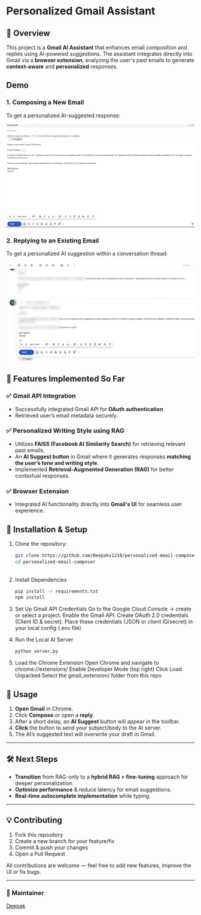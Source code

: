 # Personalized Gmail Assistant

## 📌 Overview
This project is a **Gmail AI Assistant** that enhances email composition and replies using AI-powered suggestions. The assistant integrates directly into Gmail via a **browser extension**, analyzing the user's past emails to generate **context-aware** and **personalized** responses.

## Demo

### 1. Composing a New Email
To get a personalized AI-suggested response:

[![Composing New Mail Demo](https://github.com/Deepakv1210/personalized-email-composer/blob/main/demo/compose.png)](https://github.com/Deepakv1210/personalized-email-composer/blob/main/demo/composing_mail.mp4)

### 2. Replying to an Existing Email
To get a personalized AI suggestion within a conversation thread:

[![Reply Demo](https://github.com/Deepakv1210/personalized-email-composer/blob/main/demo/reply.png)](https://github.com/Deepakv1210/personalized-email-composer/blob/main/demo/reply_mail.mp4)


## 🚀 Features Implemented So Far
### ✅ **Gmail API Integration**
- Successfully integrated Gmail API for **OAuth authentication**.
- Retrieved user’s email metadata securely.

### ✅ **Personalized Writing Style using RAG**
- Utilizes **FAISS (Facebook AI Similarity Search)** for retrieving relevant past emails.
- An **AI Suggest button** in Gmail where it generates responses **matching the user’s tone and writing style**.
- Implemented **Retrieval-Augmented Generation (RAG)** for better contextual responses.

### ✅ **Browser Extension**
- Integrated AI functionality directly into **Gmail's UI** for seamless user experience.

## 🔧 Installation & Setup
1. Clone the repository:
   ```bash
   git clone https://github.com/Deepakv1210/personalized-email-composer.git
   cd personalized-email-composer
  
2. Install Dependencies
   ```bash
   pip install -r requirements.txt
   npm install
   
3. Set Up Gmail API Credentials
    Go to the Google Cloud Console → create or select a project.
    Enable the Gmail API.
    Create OAuth 2.0 credentials (Client ID & secret).
    Place these credentials (JSON or client ID/secret) in your local config (.env file)
   
5. Run the Local AI Server
   ```bash
   python server.py
   
6. Load the Chrome Extension
    Open Chrome and navigate to chrome://extensions/
    Enable Developer Mode (top right)
    Click Load Unpacked
    Select the gmail_extension/ folder from this repo
   
## 🏃 Usage
1. **Open Gmail** in Chrome.
2. Click **Compose** or open a **reply**.
3. After a short delay, an **AI Suggest** button will appear in the toolbar.
4. **Click** the button to send your subject/body to the AI server.
5. The AI’s suggested text will overwrite your draft in Gmail.

---

## 🛠️ Next Steps
- **Transition** from RAG-only to a **hybrid RAG + fine-tuning** approach for deeper personalization.
- **Optimize performance** & reduce latency for email suggestions.
- **Real-time autocomplete implementation** while typing.

---

## 💡 Contributing
1. Fork this repository  
2. Create a new branch for your feature/fix  
3. Commit & push your changes  
4. Open a Pull Request  

All contributions are welcome — feel free to add new features, improve the UI or fix bugs.

---

### 👤 Maintainer
[Deepak](https://github.com/Deepakv1210)
